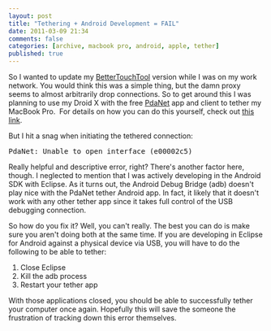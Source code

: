 ```yaml
---
layout: post
title: "Tethering + Android Development = FAIL"
date: 2011-03-09 21:34
comments: false
categories: [archive, macbook pro, android, apple, tether]
published: true
---
```


So I wanted to update my <a href="http://www.boastr.de/" target="_blank">BetterTouchTool</a> version while I was on my work network.  You would think this was a simple thing, but the damn proxy seems to almost arbitrarily drop connections.  So to get around this I was planning to use my Droid X with the free <a href="http://www.junefabrics.com/android/" target="_blank">PdaNet</a> app and client to tether my MacBook Pro.  For details on how you can do this yourself, check out <a href="http://www.junefabrics.com/android/mac.php" target="_blank">this link</a>.

But I hit a snag when initiating the tethered connection:

<pre lang="plain">
PdaNet: Unable to open interface (e00002c5)
</pre>

Really helpful and descriptive error, right?  There's another factor here, though.  I neglected to mention that I was actively developing in the Android SDK with Eclipse.  As it turns out, the Android Debug Bridge (adb) doesn't play nice with the PdaNet tether Android app.  In fact, it likely that it doesn't work with any other tether app since it takes full control of the USB debugging connection.

So how do you fix it? Well, you can't really.  The best you can do is make sure you aren't doing both at the same time.  If you are developing in Eclipse for Android against a physical device via USB, you will have to do the following to be able to tether:

<ol>
<li>Close Eclipse</li>
<li>Kill the adb process</li>
<li>Restart your tether app</li>
</ol>

With those applications closed, you should be able to successfully tether your computer once again.  Hopefully this will save the someone the frustration of tracking down this error themselves.